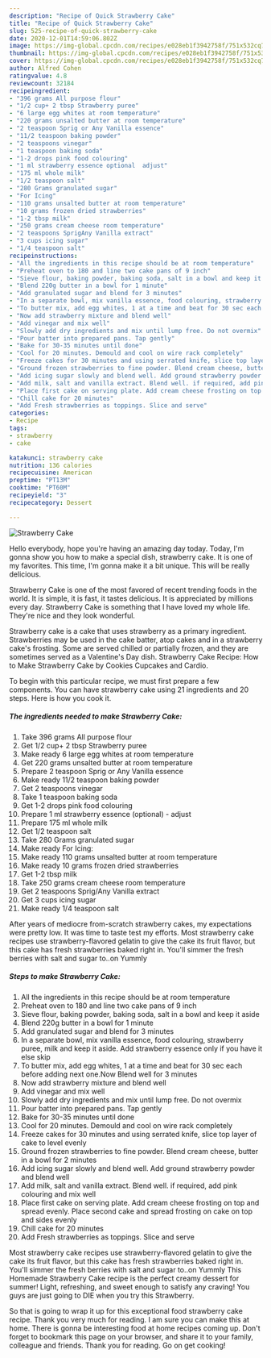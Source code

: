 ```yaml
---
description: "Recipe of Quick Strawberry Cake"
title: "Recipe of Quick Strawberry Cake"
slug: 525-recipe-of-quick-strawberry-cake
date: 2020-12-01T14:59:06.802Z
image: https://img-global.cpcdn.com/recipes/e028eb1f3942758f/751x532cq70/strawberry-cake-recipe-main-photo.jpg
thumbnail: https://img-global.cpcdn.com/recipes/e028eb1f3942758f/751x532cq70/strawberry-cake-recipe-main-photo.jpg
cover: https://img-global.cpcdn.com/recipes/e028eb1f3942758f/751x532cq70/strawberry-cake-recipe-main-photo.jpg
author: Alfred Cohen
ratingvalue: 4.8
reviewcount: 32184
recipeingredient:
- "396 grams All purpose flour"
- "1/2 cup+ 2 tbsp Strawberry puree"
- "6 large egg whites at room temperature"
- "220 grams unsalted butter at room temperature"
- "2 teaspoon Sprig or Any Vanilla essence"
- "11/2 teaspoon baking powder"
- "2 teaspoons vinegar"
- "1 teaspoon baking soda"
- "1-2 drops pink food colouring"
- "1 ml strawberry essence optional  adjust"
- "175 ml whole milk"
- "1/2 teaspoon salt"
- "280 Grams granulated sugar"
- "For Icing"
- "110 grams unsalted butter at room temperature"
- "10 grams frozen dried strawberries"
- "1-2 tbsp milk"
- "250 grams cream cheese room temperature"
- "2 teaspoons SprigAny Vanilla extract"
- "3 cups icing sugar"
- "1/4 teaspoon salt"
recipeinstructions:
- "All the ingredients in this recipe should be at room temperature"
- "Preheat oven to 180 and line two cake pans of 9 inch"
- "Sieve flour, baking powder, baking soda, salt in a bowl and keep it aside"
- "Blend 220g butter in a bowl for 1 minute"
- "Add granulated sugar and blend for 3 minutes"
- "In a separate bowl, mix vanilla essence, food colouring, strawberry puree, milk and keep it aside. Add strawberry essence only if you have it else skip"
- "To butter mix, add egg whites, 1 at a time and beat for 30 sec each before adding next one.Now Blend well for 3 minutes"
- "Now add strawberry mixture and blend well"
- "Add vinegar and mix well"
- "Slowly add dry ingredients and mix until lump free. Do not overmix"
- "Pour batter into prepared pans. Tap gently"
- "Bake for 30-35 minutes until done"
- "Cool for 20 minutes. Demould and cool on wire rack completely"
- "Freeze cakes for 30 minutes and using serrated knife, slice top layer of cake to level evenly"
- "Ground frozen strawberries to fine powder. Blend cream cheese, butter in a bowl for 2 minutes"
- "Add icing sugar slowly and blend well. Add ground strawberry powder and blend well"
- "Add milk, salt and vanilla extract. Blend well. if required, add pink colouring and mix well"
- "Place first cake on serving plate. Add cream cheese frosting on top and spread evenly. Place second cake and spread frosting on cake on top and sides evenly"
- "Chill cake for 20 minutes"
- "Add Fresh strawberries as toppings. Slice and serve"
categories:
- Recipe
tags:
- strawberry
- cake

katakunci: strawberry cake 
nutrition: 136 calories
recipecuisine: American
preptime: "PT13M"
cooktime: "PT60M"
recipeyield: "3"
recipecategory: Dessert

---
```



![Strawberry Cake](https://img-global.cpcdn.com/recipes/e028eb1f3942758f/751x532cq70/strawberry-cake-recipe-main-photo.jpg)

Hello everybody, hope you're having an amazing day today. Today, I'm gonna show you how to make a special dish, strawberry cake. It is one of my favorites. This time, I'm gonna make it a bit unique. This will be really delicious.

Strawberry Cake is one of the most favored of recent trending foods in the world. It is simple, it is fast, it tastes delicious. It is appreciated by millions every day. Strawberry Cake is something that I have loved my whole life. They're nice and they look wonderful.

Strawberry cake is a cake that uses strawberry as a primary ingredient. Strawberries may be used in the cake batter, atop cakes and in a strawberry cake&#39;s frosting. Some are served chilled or partially frozen, and they are sometimes served as a Valentine&#39;s Day dish. Strawberry Cake Recipe: How to Make Strawberry Cake by Cookies Cupcakes and Cardio.


To begin with this particular recipe, we must first prepare a few components. You can have strawberry cake using 21 ingredients and 20 steps. Here is how you cook it.

<!--inarticleads1-->

##### The ingredients needed to make Strawberry Cake:

1. Take 396 grams All purpose flour
1. Get 1/2 cup+ 2 tbsp Strawberry puree
1. Make ready 6 large egg whites at room temperature
1. Get 220 grams unsalted butter at room temperature
1. Prepare 2 teaspoon Sprig or Any Vanilla essence
1. Make ready 11/2 teaspoon baking powder
1. Get 2 teaspoons vinegar
1. Take 1 teaspoon baking soda
1. Get 1-2 drops pink food colouring
1. Prepare 1 ml strawberry essence (optional) - adjust
1. Prepare 175 ml whole milk
1. Get 1/2 teaspoon salt
1. Take 280 Grams granulated sugar
1. Make ready For Icing:
1. Make ready 110 grams unsalted butter at room temperature
1. Make ready 10 grams frozen dried strawberries
1. Get 1-2 tbsp milk
1. Take 250 grams cream cheese room temperature
1. Get 2 teaspoons Sprig/Any Vanilla extract
1. Get 3 cups icing sugar
1. Make ready 1/4 teaspoon salt


After years of mediocre from-scratch strawberry cakes, my expectations were pretty low. It was time to taste test my efforts. Most strawberry cake recipes use strawberry-flavored gelatin to give the cake its fruit flavor, but this cake has fresh strawberries baked right in. You&#39;ll simmer the fresh berries with salt and sugar to..on Yummly 

<!--inarticleads2-->

##### Steps to make Strawberry Cake:

1. All the ingredients in this recipe should be at room temperature
1. Preheat oven to 180 and line two cake pans of 9 inch
1. Sieve flour, baking powder, baking soda, salt in a bowl and keep it aside
1. Blend 220g butter in a bowl for 1 minute
1. Add granulated sugar and blend for 3 minutes
1. In a separate bowl, mix vanilla essence, food colouring, strawberry puree, milk and keep it aside. Add strawberry essence only if you have it else skip
1. To butter mix, add egg whites, 1 at a time and beat for 30 sec each before adding next one.Now Blend well for 3 minutes
1. Now add strawberry mixture and blend well
1. Add vinegar and mix well
1. Slowly add dry ingredients and mix until lump free. Do not overmix
1. Pour batter into prepared pans. Tap gently
1. Bake for 30-35 minutes until done
1. Cool for 20 minutes. Demould and cool on wire rack completely
1. Freeze cakes for 30 minutes and using serrated knife, slice top layer of cake to level evenly
1. Ground frozen strawberries to fine powder. Blend cream cheese, butter in a bowl for 2 minutes
1. Add icing sugar slowly and blend well. Add ground strawberry powder and blend well
1. Add milk, salt and vanilla extract. Blend well. if required, add pink colouring and mix well
1. Place first cake on serving plate. Add cream cheese frosting on top and spread evenly. Place second cake and spread frosting on cake on top and sides evenly
1. Chill cake for 20 minutes
1. Add Fresh strawberries as toppings. Slice and serve


Most strawberry cake recipes use strawberry-flavored gelatin to give the cake its fruit flavor, but this cake has fresh strawberries baked right in. You&#39;ll simmer the fresh berries with salt and sugar to..on Yummly This Homemade Strawberry Cake recipe is the perfect creamy dessert for summer! Light, refreshing, and sweet enough to satisfy any craving! You guys are just going to DIE when you try this Strawberry. 

So that is going to wrap it up for this exceptional food strawberry cake recipe. Thank you very much for reading. I am sure you can make this at home. There is gonna be interesting food at home recipes coming up. Don't forget to bookmark this page on your browser, and share it to your family, colleague and friends. Thank you for reading. Go on get cooking!
